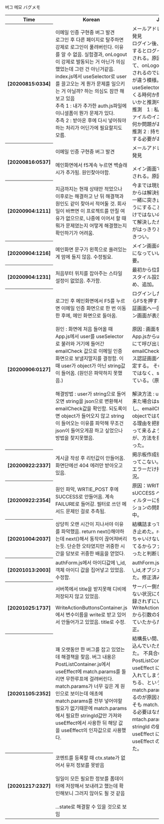 버그 메모
バグメモ

<table>
  <tbody>
      <tr>
      <th>
        Time
      </th>
      <th>
        Korean
      </th>
      <th>
        Japanese
      </th>
    </tr>
    <tr>
      <th>
        [20200815:0334]
      </th>
      <td>
        이메일 인증 구현중 버그 발견<br>
        로그인 후 다른 페이지로 탈주하면 강제로 로그인이 풀려버린다. 이유를 알 수 없음. 실험결과, onLogout이 강제로 발동되는 거 아닌가 의심했었는데 그런 건 아닌거같음. index.js에서 useSelector로 user를 끌고오는 게 뭔가 문제를 일으키는 거 아닐까? 하는 의심도 잠깐 해보고 있음
        <br>
        추측  1 : 내가 추가한 auth.js파일에 이니셜폼이 뭔가 문제가 있다.
        <br>
        추측  2 : 받아온 후에 다시 넣어줘야하는 처리가 어딘가에 필요할지도 모름.
        <br>
      </td>
      <td>
        メールアドレス認証画面製造中発見<br>
        ログイン後、他のページへ遷移するとログインが強制的に解除される。原因不明。テストして、onLogoutが強制的に呼び出されるのではないかと、疑ったが違う模様。index.jsからuseSelectorでuserを持ち込んでくる時何か問題があるんじゃないかと推測中。<br>
        推測　1 : 私が追加したauth.jsファイルのイニシャルフォームに何か問題がある。
        <br>
        推測  2 : 持ち出した後また格納する必要があるかも知れない。
      </td>
    </tr>
    <tr>
      <th>
        [20200816:0537]
      </th>
      <td>
        이메일 인증 구현중 버그 발견<br>
        <br>
        메인화면에서 f5계속 누르면 백슬래시가 추가됨. 원인찾아야함.
      </td>
      <td>
        メールアドレス認証画面製造中発見<br><br>
        メイン画面でF5を押すと\が追加される。原因探す必要あり。
        <br>
      </td>
    </tr>
    <tr>
      <th>
        [20200904:1211]
      </th>
      <td>
        지금까지는 현재 상태만 적었으나 이후로는 해결하고 난 뒤 해결책과 원인도 같이 찾아서 적어둘 것. 회사일이 바쁘면 이 프로젝트를 만질 여유가 없으므로, 나중에 이어서 할 때 뭐가 문제였는지 어떻게 해결했는지 확인하기가 어려움.
      </td>
      <td>
       今までは現状だけ書いたが、後からは解決後の解決法と原因も一緒に突き止めて書いておくようにすること。何時もやれるわけではないので後からどうやって解決したか、何が問題なのかがはっきりと書かれていないときつい。
      </td>
    </tr>
    <tr>
      <th>
        [20200904:1216]
      </th>
      <td>
        메인화면 문구가 왼쪽으로 쏠려있는 게 맘에 들지 않음. 수정필요.
      </td>
      <td>
       メイン画面のタイトルが左寄せになっていいるため、修正必要。
      </td>
    </tr>
    <tr>
      <th>
        [20200904:1231]
      </th>
      <td>
        처음부터 위치를 잡아주는 스타일 설정이 없었음. 추가함.
      </td>
      <td>
       最初から位置を指定してくれるスタイル設定がいなかったため、追加。
      </td>
    </tr>    
    <tr>
      <th>
        [20200906:0127]
      </th>
      <td>
        로그인 후 메인화면에서 F5를 누르면 이메일 인증 화면으로 한 번 이동한 후에, 메인 화면으로 돌아옴.<br><br>
        원인 : 화면에 처음 들어올 때 App.js에서 user를 useSelector로 불러와 거기에 들어간 emailCheck 값으로 이메일 인증 화면으로 보낼지말지를 결정함.
이 때 user가 object가 아닌 string값이 들어옴. (원인은 파악하지 못했음.)<br><br>
        해결방법 : user가 string으로 들어오면 string을 json으로 변환해서 emailCheck값을 확인함. 되도록이면 object가 들어오지 않고 string이 들어오는 이유를 파악해 무조건 json이 들어오게끔 하고 싶었으나 방법을 찾지못했음.
      </td>
      <td>
      ログインした後にメイン画面からF5を押すとメールアドレス認証画面へ一回遷移してからメイン画面が表示される。<br><br>
原因 : 画面を初回表示する時、App.jsからuserをuserSelectorにて呼び出し、userのemailCheckの値でメールアドレス認証画面へ送るか、否かを決定する。
その時、userがobjectではなく、stringとして入って来ている。（原因把握出来ず）<br><br>
        解決方法 : userがstringで入って来た場合はstringをjsonに変換し、emailCheckを確認する。objectではなくstringが入ってくる理由を把握し、必ずjsonが入って来るようにしたかったのだが、方法を探すことが出来なかった。
      </td>
    </tr>
    <tr>
    <th>
    [20200922:2337]
    </th>
    <td>
    게시글 작성 후 리턴값이 안들어옴. 화면단에선 404 에러만 받아오고 있음. 
    </td>
    <td>掲示板作成後、リターン値が帰ってこない。画面側からは404エラーだけ持って来ている状況。
    </td>
    </tr>
    <tr>
    <th>
    [20200922:2354]
    </th>
    <td>
    원인 파악, WRTIE_POST 후에 SUCCESS로 안들어옴. 계속 FAILURE로 들어감. 필터로 쓰던 메서드 문제인 걸로 추측됨.
    </td>
    <td>
    原因：WRITE_POST 後に sUCCESS へ入ってこない。フィルターに使っているファンクションの問題じゃないか推測中。
    </td>
    </tr>
    <tr>
    <th>
    [20201004:2037]
    </th>
    <td>
    상당히 오랜 시간이 지나서야 이유를 파악했음. return next()해야하는데 next()해서 동작이 끊어져버리는듯. 단순한 오타였지만 귀중한 시간을 담보로 귀중한 배움을 얻었다.
    </td>
    <td>
結構詰まっていたが、理由は突き止めた。return next()しなくちゃいけないのにただ next()してるからファンクションが終わったと判断した模様。
    </td>
    </tr>
    <tr>
    <th>
[20201013:2003]    
    </th>
    <td>
    authForm.js에서 아이디값에 \_id, 객체 아이디 값을 집어넣고 있었음. 수정함.
    </td>
    <td>
    authForm.js から StringId に\_id,オブジェクト ID を入れていた。修正済み。
    </td>
    </tr>
    <tr>
    <th>
    [20201025:1737]
    </th>
    <td>
    서버쪽에서 title을 받지못해 디비에 저장되지 않고 있었음.

WriteActionButtonsContainer.js에서 변수이름을 write로 받고 있어서 안들어가고 있었음.
title로 수정.

</td>
<td>
サーバー側から title を貰っていない状況になっていて DB に登録されずにいた。
WriteActionButtonsContainer.js から引数の名前を write で貰っていたからだった。
title に修正。
</td>
</tr>
  <tr>
  <th>
  [20201105:2352]
  </th>
  <td>
  꽤 오랫동안 한 버그를 잡고 있었는데 해결책을 찾음.
버그 내용은 PostListContainer.js에서 useEffect에 match.params를 돌리면 무한루프에 걸려버린다.
match.params가 너무 깊은 게 원인으로 보이는데 애초에 match.params를 전부 넣어야할 필요가 없기때문에
match.params에서 필요한 stringId값만 가져와 useEffect에서 사용한 뒤 해당 값을 useEffect의 인자값으로 사용했다.
  </td>
  <td>
  結構長い間、一つのバグに取り込んでいたが、ようやく解決した。
不具合の内容は PostListContainer.js から useEffect に match.params を入れてしまうと無限ルーフに落ちる、ということ。
match.params の構造が深すぎるのが原因とみているが、そもそも match.params を全部入れる必要はなかったので、
mtach.params に必要な stringId の値だけ持ってきて useEffect に使ったあと、useEffect の値を引数に渡した。
  </td>
  </tr>
  <tr>
  <th>
  [20201217:2327]
  </th>
  <td>
  코멘트를 등록할 때 ctx.state가 없어서 유저 정보를 못받음<br><br>
  일일이 모든 필요한 정보를 폼데이터에 저장해서 보내려고 했는데 확인해보니 그러지 않아도 될 것 같음
  <br><br>
  ...state로 해결할 수 있을 것으로 보임
  </td>
  </tr>
  </tbody>
<table>
